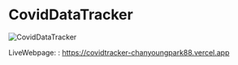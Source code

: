 # CovidDataTracker

![CovidDataTracker](./Covid-Data-Tracker.gif)

LiveWebpage: : https://covidtracker-chanyoungpark88.vercel.app
